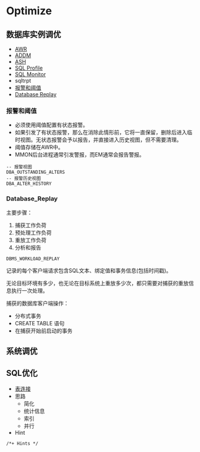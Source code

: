 # Optimize

## 数据库实例调优

- [AWR](AWR/AWR.md)
- [ADDM](ADDM/ADDM.md)
- [ASH](ASH/ASH.md)
- [SQL Profile](SQL_Profile/Readme.md)
- [SQL Monitor](../monitor/Monitor.md)
- sqltrpt
- [报警和阈值](#报警和阈值)
- [Database Replay](#database_replay)

### 报警和阈值

- 必须使用阈值配置有状态报警。
- 如果引发了有状态报警，那么在消除此情形前，它将一直保留，删除后进入临时视图。无状态报警会予以报告，并直接进入历史视图，但不需要清理。
- 阈值存储在AWR中。
- MMON后台进程通常引发警报，而EM通常会报告警报。

```oracle
-- 报警视图
DBA_OUTSTANDING_ALTERS
-- 报警历史视图
DBA_ALTER_HISTORY
```

### Database_Replay

主要步骤：

1. 捕获工作负荷
2. 预处理工作负荷
3. 重放工作负荷
4. 分析和报告

`DBMS_WORKLOAD_REPLAY`

记录的每个客户端请求包含SQL文本、绑定值和事务信息(包括时间戳)。

无论目标环境有多少，也无论在目标系统上重放多少次，都只需要对捕获的重放信息执行一次处理。

捕获的数据库客户端操作：
- 分布式事务
- CREATE TABLE 语句
- 在捕获开始前启动的事务

## 系统调优



## SQL优化

- [表连接](../dev/sql_query/Joins.md)
- 思路
  - 简化
  - 统计信息
  - 索引
  - 并行
- Hint
```oracle
/*+ Hints */
```


